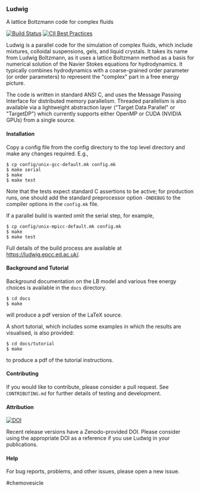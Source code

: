 
### Ludwig

A lattice Boltzmann code for complex fluids

[![Build Status](https://travis-ci.com/ludwig-cf/ludwig.svg?branch=develop)](https://travis-ci.com/ludwig-cf/ludwig)
[![CII Best Practices](https://bestpractices.coreinfrastructure.org/projects/1998/badge)](https://bestpractices.coreinfrastructure.org/projects/1998)


Ludwig is a parallel code for the simulation of complex fluids, which
include mixtures, colloidal suspensions, gels, and liquid crystals.
It takes its name from Ludwig Boltzmann, as it uses a lattice Boltzmann
method as a basis for numerical solution of the Navier Stokes equations
for hydrodynamics. It typically combines hydrodynamics with a coarse-grained
order parameter (or order parameters) to represent the "complex" part
in a free energy picture.

The code is written in standard ANSI C, and uses the Message Passing
Interface for distributed memory parallelism. Threaded parallelism is
also available via a lightweight abstraction layer ("Target Data Parallel"
or "TargetDP") which currently supports either OpenMP or CUDA (NVIDIA GPUs)
from a single source.

#### Installation

Copy a config file from the config directory to
the top level directory and make any changes required. E.g.,

```
$ cp config/unix-gcc-default.mk config.mk
$ make serial
$ make
$ make test
```
Note that the tests expect standard C assertions to be active; for
production runs, one should add the standard preprocessor option
`-DNDEBUG` to the compiler options in the `config.mk` file.

If a parallel build is wanted omit the serial step, for example,
```
$ cp config/unix-mpicc-default.mk config.mk
$ make
$ make test
```


Full details of the build process are available at
<a href = "https://ludwg.epcc.ed.ac.uk/">https://ludwig.epcc.ed.ac.uk/</a>.

#### Background and Tutorial

Background documentation on the LB model and various free energy choices
is available in the `docs` directory.
```
$ cd docs
$ make
```
will produce a pdf version of the LaTeX source.

A short tutorial, which includes some examples in which the
results are visualised, is also provided:
```
$ cd docs/tutorial
$ make
```
to produce a pdf of the tutorial instructions.

#### Contributing

If you would like to contribute, please consider a pull request.
See `CONTRIBUTING.md` for further details of testing and
development.


#### Attribution

[![DOI](https://zenodo.org/badge/137508275.svg)](https://zenodo.org/badge/latestdoi/137508275)

Recent release versions have a Zenodo-provided DOI. Please consider using the
appropriate DOI as a reference if you use Ludwig in your publications.

#### Help


For bug reports, problems, and other issues, please open a new issue.

#chemovesicle
